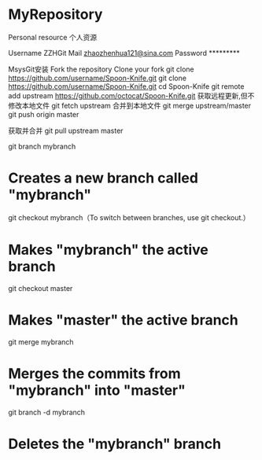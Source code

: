 ﻿MyRepository
============

Personal resource
个人资源


Username ZZHGit
Mail zhaozhenhua121@sina.com
Password *********

MsysGit安装
Fork the repository
Clone your fork
git clone https://github.com/username/Spoon-Knife.git
git clone https://github.com/username/Spoon-Knife.git
cd Spoon-Knife
git remote add upstream https://github.com/octocat/Spoon-Knife.git
获取远程更新,但不修改本地文件
git fetch upstream
合并到本地文件
git merge upstream/master
git push origin master

获取并合并
git pull upstream master

git branch mybranch
# Creates a new branch called "mybranch"
git checkout mybranch（To switch between branches, use git checkout.）
# Makes "mybranch" the active branch

git checkout master
# Makes "master" the active branch
git merge mybranch
# Merges the commits from "mybranch" into "master"
git branch -d mybranch
# Deletes the "mybranch" branch